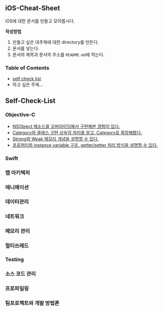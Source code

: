 ## iOS-Cheat-Sheet

iOS에 대한 문서를 만들고 모아봅시다.

**작성방법**
1. 만들고 싶은 대주제에 대한 directory를 만든다.
2. 문서를 넣는다.
3. 문서의 제목과 문서의 주소를 `README.md`에 적는다.

### Table of Contents
* [self check list](#self-check-list)
* 하고 싶은 주제...

## Self-Check-List
### Objective-C
* [NSObject 메소드를 오버라이딩해서 구현해본 경험이 있다.]()
* [Category와 클래스 구현 상속의 차이를 알고, Category로 확장해봤다.]()
* [Strong와 Weak 메모리 개념을 설명할 수 있다.]()
* [프로퍼티와 instance variable 구조, getter/setter 처리 방식을 설명할 수 있다.]()

### Swift

### 앱 아키텍처

### 애니메이션

### 데이터관리

### 네트워크

### 메모리 관리

### 멀티쓰레드

### Testing

### 소스 코드 관리

### 프로파일링

### 팀프로젝트와 개발 방법론